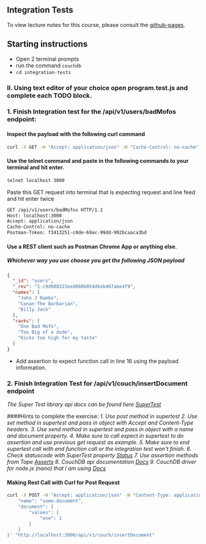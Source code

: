 ## Integration Tests

To view lecture notes for this course, please consult the [github-pages](https://code-craftsmanship-saturdays.github.io/software-testing).

## Starting instructions
* Open 2 terminal prompts
* run the command `couchdb` 
* `cd integration-tests`
### II. Using text editor of your choice open program.test.js and complete each TODO block.

### 1. Finish Integration test for the /api/v1/users/badMofos endpoint:

#### Inspect the payload with the following curl command
```sh
curl -X GET -H "Accept: application/json" -H "Cache-Control: no-cache" "http://localhost:3000/api/v1/users/badMofos"
```
#### Use the telnet command and paste in the following commands to your terminal and hit enter.
```sh
telnet localhost 3000
```

Paste this GET request into terminal that is expecting request and line feed and hit enter twice
```sh
GET /api/v1/users/badMofos HTTP/1.1
Host: localhost:3000
Accept: application/json
Cache-Control: no-cache
Postman-Token: f3413251-c0de-69ac-99dd-992bcaaca3bd
```

#### Use a REST client such as Postman Chrome App or anything else.

##### Whichever way you use choose you get the following JSON payload
```json
{
  "_id": "users",
  "_rev": "1-c9d988323eed080b054d6eb467abe4f9",
  "names": [
    "John J Rambo",
    "Conan The Barbarian",
    "Billy Jack"
  ],
  "ranks": [
    "One Bad Mofo",
    "Too Big of a dude",
    "Kicks too high for my taste"
  ]
}
```

* Add assertion to expect function call in line 16 using the payload information.

### 2. Finish Integration Test for /api/v1/couch/insertDocument endpoint

*The Super Test library api docs can be found here [SuperTest](https://visionmedia.github.io/superagent)*

####Hints to complete the exercise:
*1. Use post method in supertest*
*2. Use set method in supertest and pass in object with Accept and Content-Type headers.*
*3. Use send method in supertest and pass in object with a name and document property.*
*4. Make sure to call expect in supertest to do assertion and use previous get request as example.*
*5. Make sure to end supertest call with end function call or the integration test won't finish.*
*6. Check statuscode with SuperTest property [Status](https://visionmedia.github.io/superagent/#response-status)*
*7. Use assertion methods from Tape [Asserts](http://www.node-tap.org/asserts)*
*8. CouchDB api documentation [Docs](https://wiki.apache.org/couchdb/HTTP_Document_API)*
*9. CouchDB driver for node.js (nano) that I am using [Docs](https://github.com/dscape/nano)*

#### Making Rest Call with Curl for Post Request
```sh
curl -X POST -H "Accept: application/json" -H "Content-Type: application/json" -H "Cache-Control: no-cache" -d '{
	"name": "some-document",
	"document": {
		"values": {
			"one": 1
		}
	}
}' "http://localhost:3000/api/v1/couch/insertDocument"
```